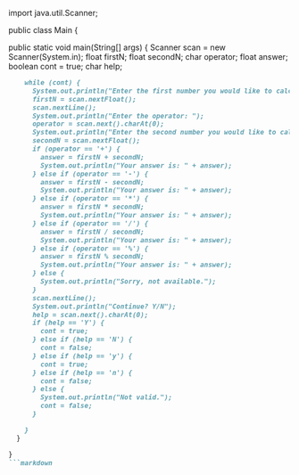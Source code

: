import java.util.Scanner;

public class Main {

  public static void main(String[] args) {
    Scanner scan = new Scanner(System.in);
    float firstN;
    float secondN;
    char operator;
    float answer;
    boolean cont = true;
    char help;
```markdown
    while (cont) {
      System.out.println("Enter the first number you would like to calculate: ");
      firstN = scan.nextFloat();
      scan.nextLine();
      System.out.println("Enter the operator: ");
      operator = scan.next().charAt(0);
      System.out.println("Enter the second number you would like to calculate: ");
      secondN = scan.nextFloat();
      if (operator == '+') {
        answer = firstN + secondN;
        System.out.println("Your answer is: " + answer);
      } else if (operator == '-') {
        answer = firstN - secondN;
        System.out.println("Your answer is: " + answer);
      } else if (operator == '*') {
        answer = firstN * secondN;
        System.out.println("Your answer is: " + answer);
      } else if (operator == '/') {
        answer = firstN / secondN;
        System.out.println("Your answer is: " + answer);
      } else if (operator == '%') {
        answer = firstN % secondN;
        System.out.println("Your answer is: " + answer);
      } else {
        System.out.println("Sorry, not available.");
      }
      scan.nextLine();
      System.out.println("Continue? Y/N");
      help = scan.next().charAt(0);
      if (help == 'Y') {
        cont = true;
      } else if (help == 'N') {
        cont = false;
      } else if (help == 'y') {
        cont = true;
      } else if (help == 'n') {
        cont = false;
      } else {
        System.out.println("Not valid.");
        cont = false;
      }

    }
  }

}
```markdown
